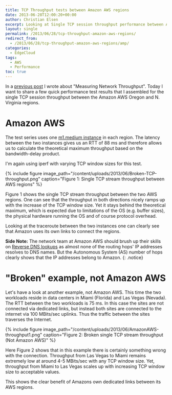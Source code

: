 ```yaml
---
title: TCP Throughput tests between Amazon AWS regions
date: 2013-06-28T12:00:20+00:00
author: Christian Elsen
excerpt: Looking at Single TCP session throughput performance between Amazon AWS regions and comparing it to the throughput between a similar setup across the Internet.
layout: single
permalink: /2013/06/28/tcp-throughput-amazon-aws-regions/
redirect_from:
  - /2013/06/28/tcp-throughput-amazon-aws-regions/amp/
categories:
  - EdgeCloud
tags:
  - AWS
  - Performance
toc: true
---
```

In a [previous post](https://www.edge-cloud.net/2013/06/07/measuring-network-throughput/) I wrote about "Measuring Network Throughput". Today I want to share a few quick performance test results that I assembled for the single TCP session throughput between the Amazon AWS Oregon and N. Virginia regions.

# Amazon AWS

The test series uses one [m1.medium instance](https://aws.amazon.com/ec2/previous-generation/) in each region. The latency between the two instances gives us an RTT of 88 ms and therefore allows us to calculate the theoretical maximum throughput based on the bandwidth-delay product.

I'm again using iperf with varying TCP window sizes for this test.

{% include figure image_path="/content/uploads/2013/06/Broken-TCP-throughput.png" caption="Figure 1: Single TCP stream throughput between AWS regions" %}

Figure 1 shows the single TCP stream throughput between the two AWS regions. One can see that the throughput in both directions nicely ramps up with the increase of the TCP window size. Yet it stays behind the theoretical maximum, which is expected due to limitations of the OS (e.g. buffer sizes), the physical hardware running the OS and of course protocol overhead.

Looking at the traceroute between the two instances one can clearly see that Amazon uses its own links to connect the regions.

**Side Note:** The network team at Amazon AWS should brush up their skills on [Reverse DNS lookups](https://en.wikipedia.org/wiki/Reverse_DNS_lookup) as almost none of the routing hops' IP addresses resolves to DNS names. But the Autonomous System (AS) number of hops clearly shows that the IP addresses belong to Amazon.
{: .notice}

# "Broken" example, not Amazon AWS

Let's have a look at another example, not Amazon AWS. This time the two workloads reside in data centers in Miami (Florida) and Las Vegas (Nevada). The RTT between the two workloads is 75 ms. In this case the sites are not connected via dedicated links, but instead both sites are connected to the internet via 100 MBits/sec uplinks. Thus the traffic between the sites traverses the Internet.

{% include figure image_path="/content/uploads/2013/06/AmazonAWS-throughput1.png" caption="Figure 2: Broken single TCP stream throughput (Not Amazon AWS)" %}

Here Figure 2 shows that in this example there is certainly something wrong with the connection. Throughput from Las Vegas to Miami remains extremely low at around 4-5 MBits/sec with any TCP window size. Yet, throughput from Miami to Las Vegas scales up with increasing TCP window size to acceptable values.

This shows the clear benefit of Amazons own dedicated links between its AWS regions.
